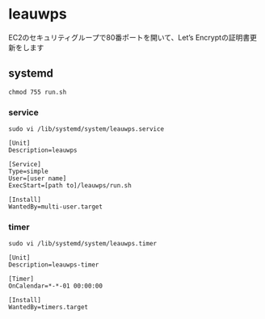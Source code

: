# leauwps
EC2のセキュリティグループで80番ポートを開いて、Let’s Encryptの証明書更新をします

## systemd
`chmod 755 run.sh`  
### service
`sudo vi /lib/systemd/system/leauwps.service`  
```
[Unit]
Description=leauwps

[Service]
Type=simple
User=[user name]
ExecStart=[path to]/leauwps/run.sh

[Install]
WantedBy=multi-user.target
```
### timer 
`sudo vi /lib/systemd/system/leauwps.timer`  
```
[Unit]
Description=leauwps-timer

[Timer]
OnCalendar=*-*-01 00:00:00

[Install]
WantedBy=timers.target
```